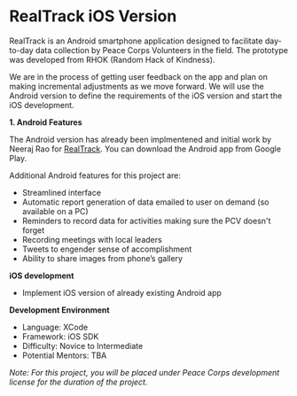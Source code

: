 # RealTrack iOS Version

RealTrack is an Android smartphone application designed to facilitate day-to-day data collection by Peace Corps Volunteers in the field. The prototype was developed from RHOK (Random Hack of Kindness). 

We are in the process of getting user feedback on the app and plan on making incremental adjustments as we move forward. We will use the Android version to define the requirements of the iOS version and start the iOS development.

**1. Android Features**

The Android version has already been implmentened and initial work by Neeraj Rao for [RealTrack](https://github.com/neeraj2608/realtrack). You can download the Android app from Google Play. 

Additional Android features for this project are:
* Streamlined interface
* Automatic report generation of data emailed to user on demand (so available on a PC)
* Reminders to record data for activities making sure the PCV doesn't forget
* Recording meetings with local leaders
* Tweets to engender sense of accomplishment
* Ability to share images from phone’s gallery

**iOS development**
* Implement iOS version of already existing Android app

**Development Environment**
* Language: XCode
* Framework: iOS SDK
* Difficulty: Novice to Intermediate
* Potential Mentors: TBA

_Note: For this project, you will be placed under Peace Corps development license for the duration of the project._
